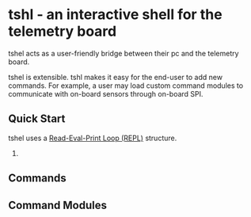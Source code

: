 # tshl - an interactive shell for the telemetry board
tshel acts as a user-friendly bridge between their pc and the telemetry board.

tshel is extensible. tshl makes it easy for the end-user to add new commands. For example, a user
may load custom command modules to communicate with on-board sensors through on-board SPI.

## Quick Start
tshel uses a [Read-Eval-Print Loop (REPL)](https://en.wikipedia.org/wiki/Read-eval-print_loop)
structure.

1. 

## Commands

## Command Modules
